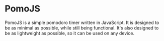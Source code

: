 # PomoJS
PomoJS is a simple pomodoro timer written in JavaScript. It is designed to be as minimal as possible, while still being functional. It's also designed to be as lightweight as possible, so it can be used on any device.

